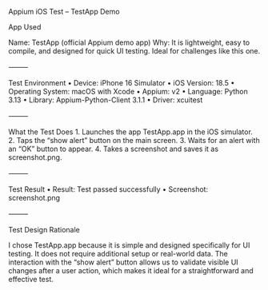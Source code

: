 Appium iOS Test – TestApp Demo

App Used

Name: TestApp (official Appium demo app)
Why: It is lightweight, easy to compile, and designed for quick UI testing. Ideal for challenges like this one.

⸻

Test Environment
	•	Device: iPhone 16 Simulator
	•	iOS Version: 18.5
	•	Operating System: macOS with Xcode
	•	Appium: v2
	•	Language: Python 3.13
	•	Library: Appium-Python-Client 3.1.1
	•	Driver: xcuitest

⸻

What the Test Does
	1.	Launches the app TestApp.app in the iOS simulator.
	2.	Taps the “show alert” button on the main screen.
	3.	Waits for an alert with an “OK” button to appear.
	4.	Takes a screenshot and saves it as screenshot.png.

⸻

Test Result
	•	Result: Test passed successfully
	•	Screenshot: screenshot.png

⸻

Test Design Rationale

I chose TestApp.app because it is simple and designed specifically for UI testing. It does not require additional setup or real-world data. The interaction with the “show alert” button allows us to validate visible UI changes after a user action, which makes it ideal for a straightforward and effective test.